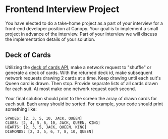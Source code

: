 # Frontend Interview Project
You have elected to do a take-home project as a part of your interview for a front-end developer position at Canopy. Your goal is to implement a small project in advance of the interview. Part of your interview we will discuss the implementation details of your solution.

## Deck of Cards
Utilizing the [deck of cards API](http://deckofcardsapi.com/), make a network request to "shuffle" or generate a deck of cards. With the returned deck id, make subsequent network requests drawing 2 cards at a time. Keep drawing until each suit's Queen card is drawn. Then stop. Provide separate lists of all cards drawn for each suit. At most make one network request each second.

Your final solution should print to the screen the array of drawn cards for each suit. Each array should be sorted. For example, your code should print something like:

```
SPADES: [2, 3, 5, 10, JACK, QUEEN]
CLUBS: [2, 4, 5, 6, 10, JACK, QUEEN, KING]
HEARTS: [2, 3, 5, JACK, QUEEN, KING]
DIAMONDS: [2, 3, 5, 6, 7, 8, 10, QUEEN]
